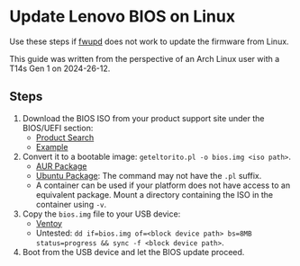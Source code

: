 # Update Lenovo BIOS on Linux

Use these steps if [fwupd](https://github.com/fwupd/fwupd) does not work to update the firmware from Linux.

This guide was written from the perspective of an Arch Linux user with a T14s Gen 1 on 2024-26-12.

## Steps

1. Download the BIOS ISO from your product support site under the BIOS/UEFI section:
   - [Product Search](https://pcsupport.lenovo.com/us/en)
   - [Example](https://pcsupport.lenovo.com/us/en/products/laptops-and-netbooks/thinkpad-t-series-laptops/thinkpad-t14s-type-20uh-20uj/20uh/20uhcto1ww/pf2dxjj4/downloads/driver-list/)
1. Convert it to a bootable image: `geteltorito.pl -o bios.img <iso path>`.
   - [AUR Package](https://aur.archlinux.org/packages/geteltorito)
   - [Ubuntu Package](https://launchpad.net/ubuntu/focal/+package/genisoimage): The command may not have the `.pl` suffix.
   - A container can be used if your platform does not have access to an equivalent package. Mount a directory containing the ISO in the container using `-v`.
1. Copy the `bios.img` file to your USB device:
   - [Ventoy](https://www.ventoy.net/en/index.html)
   - Untested: `dd if=bios.img of=<block device path> bs=8MB status=progress && sync -f <block device path>`.
1. Boot from the USB device and let the BIOS update proceed.
